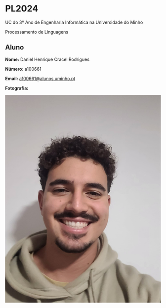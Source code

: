 # PL2024

UC do 3º Ano de Engenharia Informática na Universidade do Minho

Processamento de Linguagens

## Aluno

**Nome:** Daniel Henrique Cracel Rodrigues

**Número:** a100661

**Email:** a100661@alunos.uminho.pt

**Fotografia:**

 ![Foto](GitProfilePic.jpeg)